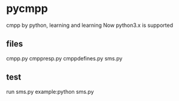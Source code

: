 pycmpp
======

cmpp by python, learning and learning
Now python3.x is supported

files
------------
  cmpp.py
  cmppresp.py
  cmppdefines.py
  sms.py
  
  
test
-----------
  run sms.py
  example:python sms.py
